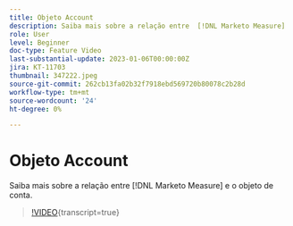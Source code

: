 ```yaml
---
title: Objeto Account
description: Saiba mais sobre a relação entre  [!DNL Marketo Measure]  e o objeto de conta.
role: User
level: Beginner
doc-type: Feature Video
last-substantial-update: 2023-01-06T00:00:00Z
jira: KT-11703
thumbnail: 347222.jpeg
source-git-commit: 262cb13fa02b32f7918ebd569720b80078c2b28d
workflow-type: tm+mt
source-wordcount: '24'
ht-degree: 0%

---
```



# Objeto Account

Saiba mais sobre a relação entre [!DNL Marketo Measure] e o objeto de conta.

>[!VIDEO](https://video.tv.adobe.com/v/347222/?learn=on){transcript=true}
